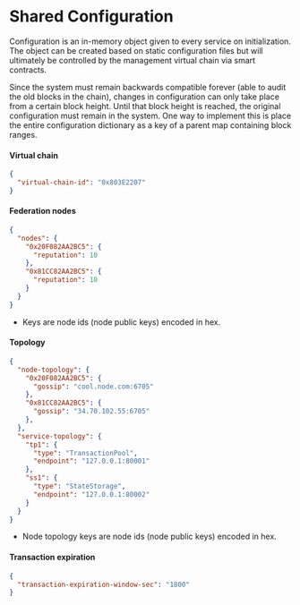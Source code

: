 # Shared Configuration

Configuration is an in-memory object given to every service on initialization. The object can be created based on static configuration files but will ultimately be controlled by the management virtual chain via smart contracts.

Since the system must remain backwards compatible forever (able to audit the old blocks in the chain), changes in configuration can only take place from a certain block height. Until that block height is reached, the original configuration must remain in the system. One way to implement this is place the entire configuration dictionary as a key of a parent map containing block ranges.

#### Virtual chain

```json
{
  "virtual-chain-id": "0x803E2207"
}
```

#### Federation nodes

```json
{
  "nodes": {
    "0x20F082AA2BC5": {
      "reputation": 10
    },
    "0x81CC82AA2BC5": {
      "reputation": 10
    }
  }
}
```

* Keys are node ids (node public keys) encoded in hex.

#### Topology

```json
{
  "node-topology": {
    "0x20F082AA2BC5": {
      "gossip": "cool.node.com:6705"
    },
    "0x81CC82AA2BC5": {
      "gossip": "34.70.102.55:6705"
    },
  },
  "service-topology": {
    "tp1": {
      "type": "TransactionPool",
      "endpoint": "127.0.0.1:80001"
    },
    "ss1": {
      "type": "StateStorage",
      "endpoint": "127.0.0.1:80002"
    }
  }
}
```

* Node topology keys are node ids (node public keys) encoded in hex.

#### Transaction expiration

```json
{
  "transaction-expiration-window-sec": "1800"
}
```
